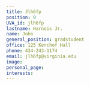 ```yaml
---
title: Jlh6fp
position: 0
UVA_id: jlh6fp
lastname: Harnois Jr.
name: John
general_position: gradstudent
office: 125 Kerchof Hall
phone: 434-243-1174
email: jlh6fp@virginia.edu
image: 
personal_page: 
interests: 
---
```


